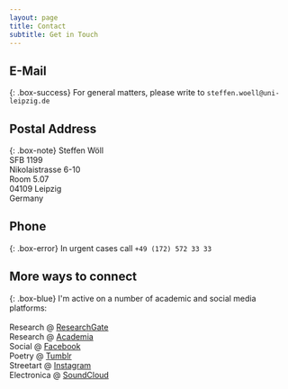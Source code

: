 ```yaml
---
layout: page
title: Contact
subtitle: Get in Touch
---
```

## E-Mail

{: .box-success}
For general matters, please write to `steffen.woell@uni-leipzig.de`

## Postal Address

{: .box-note}
Steffen Wöll<br/>
SFB 1199<br/>
Nikolaistrasse 6-10<br/>
Room 5.07<br/>
04109 Leipzig<br/>
Germany

## Phone

{: .box-error}
In urgent cases call `+49 (172) 572 33 33`

## More ways to connect

{: .box-blue}
I'm active on a number of academic and social media platforms:<br/><br/>Research @ <a href="https://www.researchgate.net/profile/Steffen_Woell3" target="_blank">ResearchGate</a><br/>Research @ <a href="https://uni-leipzig.academia.edu/SteffenWöll" target="_blank">Academia</a><br/>Social @ <a href="https://www.facebook.com/steffen.woell" target="_blank">Facebook</a><br/>Poetry @ <a href="http://walkingintozero.tumblr.com" target="_blank">Tumblr</a><br/>Streetart @ <a href="https://www.instagram.com/streetart_leipzig/" target="_blank">Instagram</a><br/>Electronica @ <a href="https://soundcloud.com/w-a_s" target="_blank">SoundCloud</a>
